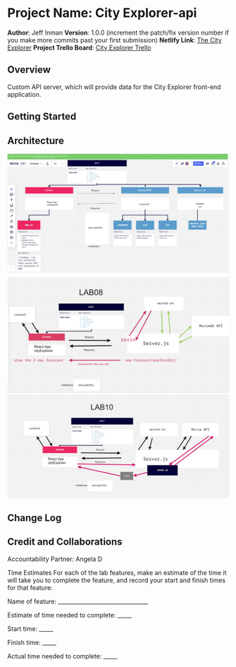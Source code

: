 

# Project Name: City Explorer-api

**Author**: Jeff Inman
**Version**: 1.0.0 (increment the patch/fix version number if you make more commits past your first submission)
**Netlify Link**: [The City Explorer](https://the-city-explorer.netlify.app)
**Project Trello Board**: [City Explorer Trello](https://trello.com/b/Xsm3RhAU/module-2-city-explorer)

## Overview
Custom API server, which will provide data for the City Explorer front-end application.

## Getting Started


## Architecture
![Flow Diagram](lab-07.JPG)
![Flow Diagram](Lab-08.jpeg)
![Flow Diagram](lab-10.JPG)

## Change Log


## Credit and Collaborations
Accountability Partner: Angela D

Time Estimates
For each of the lab features, make an estimate of the time it will take you to complete the feature, and record your start and finish times for that feature:

Name of feature: ________________________________

Estimate of time needed to complete: _____

Start time: _____

Finish time: _____

Actual time needed to complete: _____